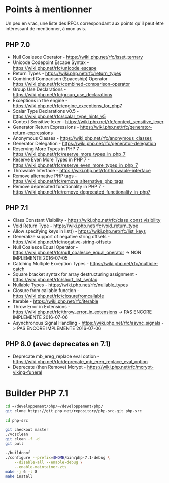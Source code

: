 # Points à mentionner

Un peu en vrac, une liste des RFCs correspondant aux points qu'il peut être intéressant de mentionner,
à mon avis.

## PHP 7.0

 * Null Coalesce Operator - https://wiki.php.net/rfc/isset_ternary
 * Unicode Codepoint Escape Syntax - https://wiki.php.net/rfc/unicode_escape
 * Return Types - https://wiki.php.net/rfc/return_types
 * Combined Comparison (Spaceship) Operator - https://wiki.php.net/rfc/combined-comparison-operator
 * Group Use Declarations - https://wiki.php.net/rfc/group_use_declarations
 * Exceptions in the engine - https://wiki.php.net/rfc/engine_exceptions_for_php7
 * Scalar Type Declarations v0.5 - https://wiki.php.net/rfc/scalar_type_hints_v5
 * Context Sensitive lexer - https://wiki.php.net/rfc/context_sensitive_lexer
 * Generator Return Expressions - https://wiki.php.net/rfc/generator-return-expressions
 * Anonymous Classes - https://wiki.php.net/rfc/anonymous_classes
 * Generator Delegation - https://wiki.php.net/rfc/generator-delegation
 * Reserving More Types in PHP 7 - https://wiki.php.net/rfc/reserve_more_types_in_php_7
 * Reserve Even More Types in PHP 7 - https://wiki.php.net/rfc/reserve_even_more_types_in_php_7
 * Throwable Interface - https://wiki.php.net/rfc/throwable-interface
 * Remove alternative PHP tags - https://wiki.php.net/rfc/remove_alternative_php_tags
 * Remove deprecated functionality in PHP 7 - https://wiki.php.net/rfc/remove_deprecated_functionality_in_php7

## PHP 7.1

 * Class Constant Visibility - https://wiki.php.net/rfc/class_const_visibility
 * Void Return Type - https://wiki.php.net/rfc/void_return_type
 * Allow specifying keys in list() - https://wiki.php.net/rfc/list_keys
 * Generalize support of negative string offsets - https://wiki.php.net/rfc/negative-string-offsets
 * Null Coalesce Equal Operator - https://wiki.php.net/rfc/null_coalesce_equal_operator -> NON IMPLEMENTE 2016-07-05
 * Catching Multiple Exception Types - https://wiki.php.net/rfc/multiple-catch
 * Square bracket syntax for array destructuring assignment - https://wiki.php.net/rfc/short_list_syntax
 * Nullable Types - https://wiki.php.net/rfc/nullable_types
 * Closure from callable function - https://wiki.php.net/rfc/closurefromcallable
 * Iterable - https://wiki.php.net/rfc/iterable
 * Throw Error in Extensions - https://wiki.php.net/rfc/throw_error_in_extensions -> PAS ENCORE IMPLEMENTE 2016-07-06
 * Asynchronous Signal Handling - https://wiki.php.net/rfc/async_signals -> PAS ENCORE IMPLEMENTE 2016-07-06

## PHP 8.0 (avec deprecates en 7.1)

 * Deprecate mb_ereg_replace eval option - https://wiki.php.net/rfc/deprecate_mb_ereg_replace_eval_option
 * Deprecate (then Remove) Mcrypt - https://wiki.php.net/rfc/mcrypt-viking-funeral

# Builder PHP 7.1

```bash
cd ~/developpement/php/~/developpement/php/
git clone https://git.php.net/repository/php-src.git php-src

cd php-src

git checkout master
./vcsclean
git clean -f -d
git pull

./buildconf
./configure --prefix=$HOME/bin/php-7.1-debug \
    --disable-all --enable-debug \
    --enable-maintainer-zts
make -j 6 -l 8
make install
```
